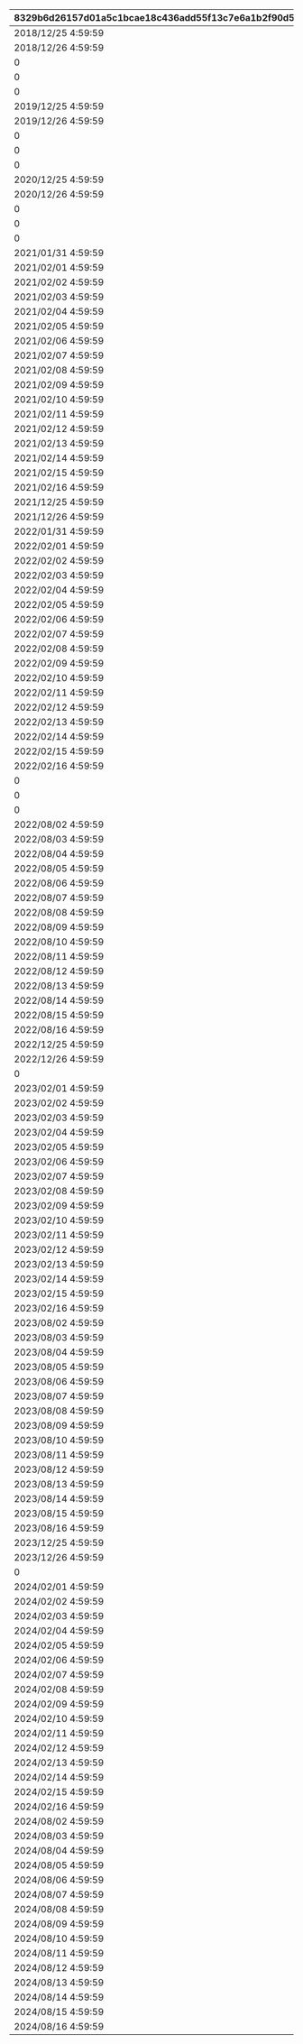 |8329b6d26157d01a5c1bcae18c436add55f13c7e6a1b2f90d5e64e273d7b67a2|3cf68306988abc0a161aec28d65f7bc49bedd18ed12bc9902846ee03bdbefc74|3a84a8b8b1f3a3b20471cba7453be9ac098d5282f8cea89b0785450a9332a1f3|b9cb39800262bfef065e1e1a452d4a7251551f2116c2e6236461492bcaf9b635|4da93cdb00b7f57522f1ed13d6c02444438558bf6f4cbe87fa699b1f739f402a|a6807b1ae11cc8298fe723ea7085d19e1685a7f9d3210ad6cd649dd84516d946|1826136564efb804d60a77cb5c764d5aa29f05639180f49a30971b61ed2d3664|
| --- | --- | --- | --- | --- | --- | --- |
|2018/12/25 4:59:59|2018/12/24 5:00:00|0|1|400|0|70000|
|2018/12/26 4:59:59|2018/12/25 5:00:00|0|2|401|0|70000|
|0|0|1|3|410|0|70001|
|0|0|2|4|411|0|70001|
|0|0|3|5|412|0|70001|
|2019/12/25 4:59:59|2019/12/24 5:00:00|0|6|400|0|70002|
|2019/12/26 4:59:59|2019/12/25 5:00:00|0|7|401|0|70002|
|0|0|1|8|413|0|70003|
|0|0|2|9|414|0|70003|
|0|0|3|10|415|0|70003|
|2020/12/25 4:59:59|2020/12/24 5:00:00|0|21|400|0|70004|
|2020/12/26 4:59:59|2020/12/25 5:00:00|0|22|401|0|70004|
|0|0|1|23|416|0|70005|
|0|0|2|24|417|0|70005|
|0|0|3|25|418|0|70005|
|2021/01/31 4:59:59|2021/01/30 5:00:00|3|26|9002001|0|80004|
|2021/02/01 4:59:59|2021/01/31 5:00:00|3|27|9002002|0|80004|
|2021/02/02 4:59:59|2021/02/01 5:00:00|3|28|9002003|0|80004|
|2021/02/03 4:59:59|2021/02/02 5:00:00|3|29|9002004|0|80004|
|2021/02/04 4:59:59|2021/02/03 5:00:00|3|30|9002005|0|80004|
|2021/02/05 4:59:59|2021/02/04 5:00:00|3|31|9002006|0|80004|
|2021/02/06 4:59:59|2021/02/05 5:00:00|3|32|9002007|0|80004|
|2021/02/07 4:59:59|2021/02/06 5:00:00|3|33|9002008|0|80004|
|2021/02/08 4:59:59|2021/02/07 5:00:00|3|34|9002009|0|80004|
|2021/02/09 4:59:59|2021/02/08 5:00:00|3|35|9002010|0|80004|
|2021/02/10 4:59:59|2021/02/09 5:00:00|3|36|9002011|0|80004|
|2021/02/11 4:59:59|2021/02/10 5:00:00|3|37|9002012|0|80004|
|2021/02/12 4:59:59|2021/02/11 5:00:00|3|38|9002013|0|80004|
|2021/02/13 4:59:59|2021/02/12 5:00:00|3|39|9002014|0|80004|
|2021/02/14 4:59:59|2021/02/13 5:00:00|3|40|9002015|0|80004|
|2021/02/15 4:59:59|2021/02/14 5:00:00|3|41|9002016|0|80004|
|2021/02/16 4:59:59|2021/02/15 5:00:00|3|42|9002017|1|80004|
|2021/12/25 4:59:59|2021/12/24 5:00:00|0|43|400|0|70006|
|2021/12/26 4:59:59|2021/12/25 5:00:00|0|44|401|0|70006|
|2022/01/31 4:59:59|2022/01/30 5:00:00|3|45|9004001|0|80006|
|2022/02/01 4:59:59|2022/01/31 5:00:00|3|46|9004002|0|80006|
|2022/02/02 4:59:59|2022/02/01 5:00:00|3|47|9004003|0|80006|
|2022/02/03 4:59:59|2022/02/02 5:00:00|3|48|9004004|0|80006|
|2022/02/04 4:59:59|2022/02/03 5:00:00|3|49|9004005|0|80006|
|2022/02/05 4:59:59|2022/02/04 5:00:00|3|50|9004006|0|80006|
|2022/02/06 4:59:59|2022/02/05 5:00:00|3|51|9004007|0|80006|
|2022/02/07 4:59:59|2022/02/06 5:00:00|3|52|9004008|0|80006|
|2022/02/08 4:59:59|2022/02/07 5:00:00|3|53|9004009|0|80006|
|2022/02/09 4:59:59|2022/02/08 5:00:00|3|54|9004010|0|80006|
|2022/02/10 4:59:59|2022/02/09 5:00:00|3|55|9004011|0|80006|
|2022/02/11 4:59:59|2022/02/10 5:00:00|3|56|9004012|0|80006|
|2022/02/12 4:59:59|2022/02/11 5:00:00|3|57|9004013|0|80006|
|2022/02/13 4:59:59|2022/02/12 5:00:00|3|58|9004014|0|80006|
|2022/02/14 4:59:59|2022/02/13 5:00:00|3|59|9004015|0|80006|
|2022/02/15 4:59:59|2022/02/14 5:00:00|3|60|9004016|0|80006|
|2022/02/16 4:59:59|2022/02/15 5:00:00|3|61|9004017|1|80006|
|0|0|1|62|436|0|70007|
|0|0|2|63|437|0|70007|
|0|0|3|64|438|0|70007|
|2022/08/02 4:59:59|2022/08/01 5:00:00|3|65|9005001|0|80007|
|2022/08/03 4:59:59|2022/08/02 5:00:00|3|66|9005002|0|80007|
|2022/08/04 4:59:59|2022/08/03 5:00:00|3|67|9005003|0|80007|
|2022/08/05 4:59:59|2022/08/04 5:00:00|3|68|9005004|0|80007|
|2022/08/06 4:59:59|2022/08/05 5:00:00|3|69|9005005|0|80007|
|2022/08/07 4:59:59|2022/08/06 5:00:00|3|70|9005006|0|80007|
|2022/08/08 4:59:59|2022/08/07 5:00:00|3|71|9005007|0|80007|
|2022/08/09 4:59:59|2022/08/08 5:00:00|3|72|9005008|0|80007|
|2022/08/10 4:59:59|2022/08/09 5:00:00|3|73|9005009|0|80007|
|2022/08/11 4:59:59|2022/08/10 5:00:00|3|74|9005010|0|80007|
|2022/08/12 4:59:59|2022/08/11 5:00:00|3|75|9005011|0|80007|
|2022/08/13 4:59:59|2022/08/12 5:00:00|3|76|9005012|0|80007|
|2022/08/14 4:59:59|2022/08/13 5:00:00|3|77|9005013|0|80007|
|2022/08/15 4:59:59|2022/08/14 5:00:00|3|78|9005014|0|80007|
|2022/08/16 4:59:59|2022/08/15 5:00:00|3|79|9005015|1|80007|
|2022/12/25 4:59:59|2022/12/24 5:00:00|0|80|400|0|70008|
|2022/12/26 4:59:59|2022/12/25 5:00:00|0|81|401|0|70008|
|0|0|1|82|439|0|70009|
|2023/02/01 4:59:59|2023/01/31 5:00:00|3|83|9006001|0|80008|
|2023/02/02 4:59:59|2023/02/01 5:00:00|3|84|9006002|0|80008|
|2023/02/03 4:59:59|2023/02/02 5:00:00|3|85|9006003|0|80008|
|2023/02/04 4:59:59|2023/02/03 5:00:00|3|86|9006004|0|80008|
|2023/02/05 4:59:59|2023/02/04 5:00:00|3|87|9006005|0|80008|
|2023/02/06 4:59:59|2023/02/05 5:00:00|3|88|9006006|0|80008|
|2023/02/07 4:59:59|2023/02/06 5:00:00|3|89|9006007|0|80008|
|2023/02/08 4:59:59|2023/02/07 5:00:00|3|90|9006008|0|80008|
|2023/02/09 4:59:59|2023/02/08 5:00:00|3|91|9006009|0|80008|
|2023/02/10 4:59:59|2023/02/09 5:00:00|3|92|9006010|0|80008|
|2023/02/11 4:59:59|2023/02/10 5:00:00|3|93|9006011|0|80008|
|2023/02/12 4:59:59|2023/02/11 5:00:00|3|94|9006012|0|80008|
|2023/02/13 4:59:59|2023/02/12 5:00:00|3|95|9006013|0|80008|
|2023/02/14 4:59:59|2023/02/13 5:00:00|3|96|9006014|0|80008|
|2023/02/15 4:59:59|2023/02/14 5:00:00|3|97|9006015|0|80008|
|2023/02/16 4:59:59|2023/02/15 5:00:00|3|98|9006016|1|80008|
|2023/08/02 4:59:59|2023/08/01 5:00:00|3|99|9007001|0|80009|
|2023/08/03 4:59:59|2023/08/02 5:00:00|3|100|9007002|0|80009|
|2023/08/04 4:59:59|2023/08/03 5:00:00|3|101|9007003|0|80009|
|2023/08/05 4:59:59|2023/08/04 5:00:00|3|102|9007004|0|80009|
|2023/08/06 4:59:59|2023/08/05 5:00:00|3|103|9007005|0|80009|
|2023/08/07 4:59:59|2023/08/06 5:00:00|3|104|9007006|0|80009|
|2023/08/08 4:59:59|2023/08/07 5:00:00|3|105|9007007|0|80009|
|2023/08/09 4:59:59|2023/08/08 5:00:00|3|106|9007008|0|80009|
|2023/08/10 4:59:59|2023/08/09 5:00:00|3|107|9007009|0|80009|
|2023/08/11 4:59:59|2023/08/10 5:00:00|3|108|9007010|0|80009|
|2023/08/12 4:59:59|2023/08/11 5:00:00|3|109|9007011|0|80009|
|2023/08/13 4:59:59|2023/08/12 5:00:00|3|110|9007012|0|80009|
|2023/08/14 4:59:59|2023/08/13 5:00:00|3|111|9007013|0|80009|
|2023/08/15 4:59:59|2023/08/14 5:00:00|3|112|9007014|0|80009|
|2023/08/16 4:59:59|2023/08/15 5:00:00|3|113|9007015|1|80009|
|2023/12/25 4:59:59|2023/12/24 5:00:00|0|114|400|0|70010|
|2023/12/26 4:59:59|2023/12/25 5:00:00|0|115|401|0|70012|
|0|0|1|116|440|0|70011|
|2024/02/01 4:59:59|2024/01/31 5:00:00|3|117|9008001|0|80010|
|2024/02/02 4:59:59|2024/02/01 5:00:00|3|118|9008002|0|80010|
|2024/02/03 4:59:59|2024/02/02 5:00:00|3|119|9008003|0|80010|
|2024/02/04 4:59:59|2024/02/03 5:00:00|3|120|9008004|0|80010|
|2024/02/05 4:59:59|2024/02/04 5:00:00|3|121|9008005|0|80010|
|2024/02/06 4:59:59|2024/02/05 5:00:00|3|122|9008006|0|80010|
|2024/02/07 4:59:59|2024/02/06 5:00:00|3|123|9008007|0|80010|
|2024/02/08 4:59:59|2024/02/07 5:00:00|3|124|9008008|0|80010|
|2024/02/09 4:59:59|2024/02/08 5:00:00|3|125|9008009|0|80010|
|2024/02/10 4:59:59|2024/02/09 5:00:00|3|126|9008010|0|80010|
|2024/02/11 4:59:59|2024/02/10 5:00:00|3|127|9008011|0|80010|
|2024/02/12 4:59:59|2024/02/11 5:00:00|3|128|9008012|1|80010|
|2024/02/13 4:59:59|2024/02/12 5:00:00|3|129|9008013|1|80010|
|2024/02/14 4:59:59|2024/02/13 5:00:00|3|130|9008014|1|80010|
|2024/02/15 4:59:59|2024/02/14 5:00:00|3|131|9008015|1|80010|
|2024/02/16 4:59:59|2024/02/15 5:00:00|3|132|9008016|1|80010|
|2024/08/02 4:59:59|2024/08/01 5:00:00|3|133|9009001|0|80011|
|2024/08/03 4:59:59|2024/08/02 5:00:00|3|134|9009002|0|80011|
|2024/08/04 4:59:59|2024/08/03 5:00:00|3|135|9009003|0|80011|
|2024/08/05 4:59:59|2024/08/04 5:00:00|3|136|9009004|0|80011|
|2024/08/06 4:59:59|2024/08/05 5:00:00|3|137|9009005|0|80011|
|2024/08/07 4:59:59|2024/08/06 5:00:00|3|138|9009006|0|80011|
|2024/08/08 4:59:59|2024/08/07 5:00:00|3|139|9009007|0|80011|
|2024/08/09 4:59:59|2024/08/08 5:00:00|3|140|9009008|0|80011|
|2024/08/10 4:59:59|2024/08/09 5:00:00|3|141|9009009|0|80011|
|2024/08/11 4:59:59|2024/08/10 5:00:00|3|142|9009010|0|80011|
|2024/08/12 4:59:59|2024/08/11 5:00:00|3|143|9009011|0|80011|
|2024/08/13 4:59:59|2024/08/12 5:00:00|3|144|9009012|0|80011|
|2024/08/14 4:59:59|2024/08/13 5:00:00|3|145|9009013|0|80011|
|2024/08/15 4:59:59|2024/08/14 5:00:00|3|146|9009014|0|80011|
|2024/08/16 4:59:59|2024/08/15 5:00:00|3|147|9009015|1|80011|